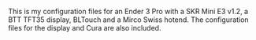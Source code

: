 This is my configuration files for an Ender 3 Pro with a SKR Mini E3 v1.2, a BTT TFT35 display, BLTouch and a Mirco Swiss hotend. The configuration files for the display and Cura are also included.